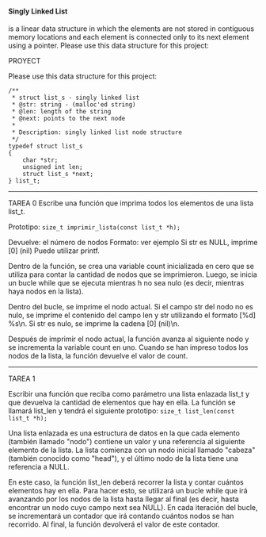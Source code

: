#### Singly Linked List 
 is a linear data structure in which the elements are not stored in 
contiguous memory locations and each element is connected only to its next element using a pointer.
Please use this data structure for this project:

PROYECT


Please use this data structure for this project:

```
/**
 * struct list_s - singly linked list
 * @str: string - (malloc'ed string)
 * @len: length of the string
 * @next: points to the next node
 *
 * Description: singly linked list node structure
 */
typedef struct list_s
{
    char *str;
    unsigned int len;
    struct list_s *next;
} list_t;
```
-----------------------------------------------------------------------------------------------------------------------------

 TAREA 0
Escribe una función que imprima todos los elementos de una lista list_t.

Prototipo: `size_t imprimir_lista(const list_t *h);`

Devuelve: el número de nodos
Formato: ver ejemplo
Si str es NULL, imprime [0] (nil)
Puede utilizar printf.


Dentro de la función, se crea una variable count inicializada en cero que se utiliza para contar la cantidad de nodos que se imprimieron.
 Luego, se inicia un bucle while que se ejecuta mientras h no sea nulo (es decir, mientras haya nodos en la lista).

Dentro del bucle, se imprime el nodo actual.
Si el campo str del nodo no es nulo,
se imprime el contenido del campo len y str utilizando el formato [%d] %s\n.
 Si str es nulo, se imprime la cadena [0] (nil)\n.

Después de imprimir el nodo actual, la función avanza al siguiente nodo y se incrementa la variable count en uno. Cuando se han impreso todos los nodos de la lista,
 la función devuelve el valor de count.

--------------------------------------------------------------------------------------------------------------------------------
 TAREA 1

Escribir una función que reciba como parámetro una lista enlazada list_t y que devuelva la cantidad de elementos que hay en ella.
 La función se llamará list_len y tendrá el siguiente prototipo: `size_t list_len(const list_t *h);`
 

Una lista enlazada es una estructura de datos en la que cada elemento (también llamado "nodo") contiene un valor y una referencia al siguiente elemento de la lista.
 La lista comienza con un nodo inicial llamado "cabeza" (también conocido como "head"), y el último nodo de la lista tiene una referencia a NULL.


En este caso, la función list_len deberá recorrer la lista y contar cuántos elementos hay en ella.
 Para hacer esto, se utilizará un bucle while que irá avanzando por los nodos de la lista hasta llegar al final
 (es decir, hasta encontrar un nodo cuyo campo next sea NULL). En cada iteración del bucle,
 se incrementará un contador que irá contando cuántos nodos se han recorrido. Al final, la función devolverá el valor de este contador.
